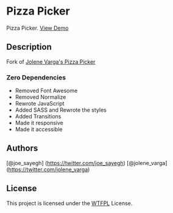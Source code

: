 # Pizza Picker

Pizza Picker. [View Demo](https://awesome-payne-c39958.netlify.app)

## Description

Fork of [Jolene Varga's Pizza Picker](https://codepen.io/jolene-varga/pen/RwjePGN)

### Zero Dependencies

-   Removed Font Awesome
-   Removed Normalize
-   Rewrote JavaScript
-   Added SASS and Rewrote the styles
-   Added Transitions
-   Made it responsive
-   Made it accessible

## Authors

[@joe_sayegh] (https://twitter.com/joe_sayegh)
[@jolene_varga] (https://twitter.com/jolene_varga)

## License

This project is licensed under the [WTFPL](http://www.wtfpl.net) License.
